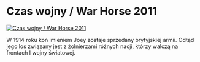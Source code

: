 Czas wojny / War Horse 2011 
=============
[![Czas wojny / War Horse 2011 ](http://vidos.pl/images/player.gif)](http://vidos.pl/czas-wojny-war-horse-2011)

 W 1914 roku koń imieniem Joey zostaje sprzedany brytyjskiej armii. Odtąd jego los związany jest z żołnierzami różnych nacji, którzy walczą na frontach I wojny światowej. 
